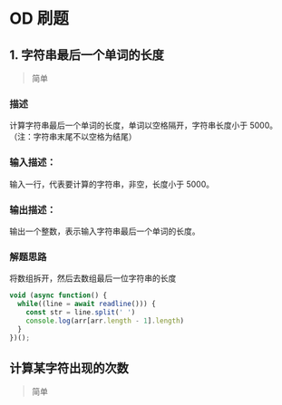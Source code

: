 # OD 刷题

## 1. 字符串最后一个单词的长度

> 简单

### 描述

计算字符串最后一个单词的长度，单词以空格隔开，字符串长度小于 5000。（注：字符串末尾不以空格为结尾）

### 输入描述：

输入一行，代表要计算的字符串，非空，长度小于 5000。

### 输出描述：

输出一个整数，表示输入字符串最后一个单词的长度。


### 解题思路

将数组拆开，然后去数组最后一位字符串的长度

```js
void (async function() {
  while((line = await readline())) {
    const str = line.split(' ')
    console.log(arr[arr.length - 1].length)
  }
})();
```

## 计算某字符出现的次数

> 简单
